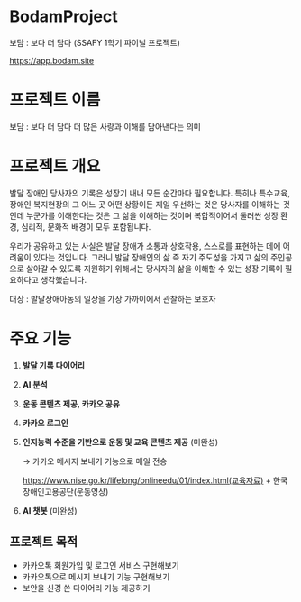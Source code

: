 # BodamProject
보담 : 보다 더 담다 (SSAFY 1학기 파이널 프로젝트)

https://app.bodam.site

# 프로젝트 이름

보담 : 보다 더 담다
더 많은 사랑과 이해를 담아낸다는 의미

# 프로젝트 개요

발달 장애인 당사자의 기록은 성장기 내내 모든 순간마다 필요합니다. 특히나 특수교육, 장애인 복지현장의 그 어느 곳 어떤 상황이든 제일 우선하는 것은 당사자를 이해하는 것인데 누군가를 이해한다는 것은 그 삶을 이해하는 것이며 복합적이어서 둘러싼 성장 환경, 심리적, 문화적 배경이 모두 포함됩니다.

우리가 공유하고 있는 사실은 발달 장애가 소통과 상호작용, 스스로를 표현하는 데에 어려움이 있다는 것입니다. 그러니 발달 장애인의 삶 즉 자기 주도성을 가지고 삶의 주인공으로 살아갈 수 있도록 지원하기 위해서는 당사자의 삶을 이해할 수 있는 성장 기록이 필요하다고 생각했습니다. 

대상 : 발달장애아동의 일상을 가장 가까이에서 관찰하는 보호자

# 주요 기능

1. **발달 기록 다이어리**
2. **AI 분석**
3. **운동 콘텐츠 제공, 카카오 공유**
4. **카카오 로그인**
5. **인지능력 수준을 기반으로 운동 및 교육 콘텐츠 제공** (미완성)
    
    → 카카오 메시지 보내기 기능으로 매일 전송
    
    https://www.nise.go.kr/lifelong/onlineedu/01/index.html(교육자료) + 한국장애인고용공단(운동영상)
    
6. **AI 챗봇** (미완성)

## 프로젝트 목적

- 카카오톡 회원가입 및 로그인 서비스 구현해보기
- 카카오톡으로 메시지 보내기 기능 구현해보기
- 보안을 신경 쓴 다이어리 기능 제공하기

